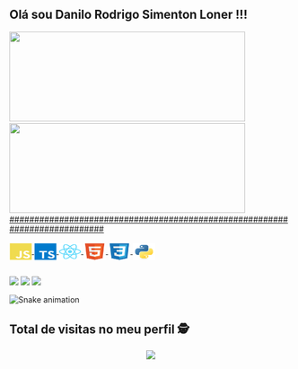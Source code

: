 ## Olá sou Danilo Rodrigo Simenton Loner !!!

<div style="display: inline_block">
  <a href="https://github.com/danilorsloner">
  <img aling="center" height="160"  width="420"src="https://github-readme-stats.vercel.app/api?username=danilorsloner&show_icons=true&theme=dracula&include_all_commits=true&count_private=true"/>
  <img aling="center" height="160"  width="420" src="https://github-readme-stats.vercel.app/api/top-langs/?username=danilorsloner&layout=compact&langs_count=7&theme=dracula"/>
</div>
###########################################################################


<div style="display: inline_block"><br>
  <img align="center" alt="Js" height="30" width="40" src="https://raw.githubusercontent.com/devicons/devicon/master/icons/javascript/javascript-plain.svg">
  <img align="center" alt="Ts" height="30" width="40" src="https://raw.githubusercontent.com/devicons/devicon/master/icons/typescript/typescript-plain.svg">
  <img align="center" alt="React" height="30" width="40" src="https://raw.githubusercontent.com/devicons/devicon/master/icons/react/react-original.svg">
  <img align="center" alt="HTML" height="30" width="40" src="https://raw.githubusercontent.com/devicons/devicon/master/icons/html5/html5-original.svg">
  <img align="center" alt="CSS" height="30" width="40" src="https://raw.githubusercontent.com/devicons/devicon/master/icons/css3/css3-original.svg">
  <img align="center" alt="Python" height="30" width="40" src="https://raw.githubusercontent.com/devicons/devicon/master/icons/python/python-original.svg"> 
</div>
  
  ##
 
<div> 
  
  <a href="https://instagram.com/danilorsloner" target="_blank"><img src="https://img.shields.io/badge/-Instagram-%23E4405F?style=for-the-badge&logo=instagram&logoColor=white" target="_blank"></a>
   <a href = "mailto:contatodanilorsloner@gmail.com"><img src="https://img.shields.io/badge/-Gmail-%23333?style=for-the-badge&logo=gmail&logoColor=white" target="_blank"></a>
  <a href="https://www.linkedin.com/in/daniloloner" target="_blank"><img src="https://img.shields.io/badge/-LinkedIn-%230077B5?style=for-the-badge&logo=linkedin&logoColor=white" target="_blank"></a> 
 
  ![Snake animation](https://github.com/danilorsloner/danilorsloner/blob/output/github-contribution-grid-snake.svg)
 
  

 ## Total de visitas no meu perfil :detective: <br>
 <p align="center"> 
   <img alingn="center" src="https://profile-counter.glitch.me/danilorsloner/count.svg" />
 </p>

</p>

</div>
